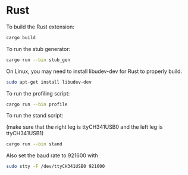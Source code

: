 # Rust

To build the Rust extension:

```bash
cargo build
```

To run the stub generator:

```bash
cargo run --bin stub_gen
```

On Linux, you may need to install libudev-dev for Rust to properly build.

```bash
sudo apt-get install libudev-dev
```

To run the profiling script:

```bash
cargo run --bin profile
```

To run the stand script:

(make sure that the right leg is ttyCH341USB0 and the left leg is ttyCH341USB1)

```bash
cargo run --bin stand
```

Also set the baud rate to 921600 with

```bash
sudo stty -F /dev/ttyCH341USB0 921600
```
